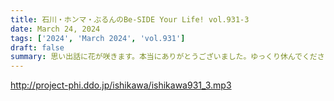 ```yaml
---
title: 石川・ホンマ・ぶるんのBe-SIDE Your Life! vol.931-3
date: March 24, 2024
tags: ['2024', 'March 2024', 'vol.931']
draft: false
summary: 思い出話に花が咲きます。本当にありがとうございました。ゆっくり休んでください！！
---
```


http://project-phi.ddo.jp/ishikawa/ishikawa931_3.mp3